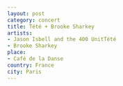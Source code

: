 ```yaml
---
layout: post
category: concert
title: Tété + Brooke Sharkey
artists: 
- Jason Isbell and the 400 UnitTété
- Brooke Sharkey
place: 
- Café de la Danse
country: France
city: Paris
---
```


